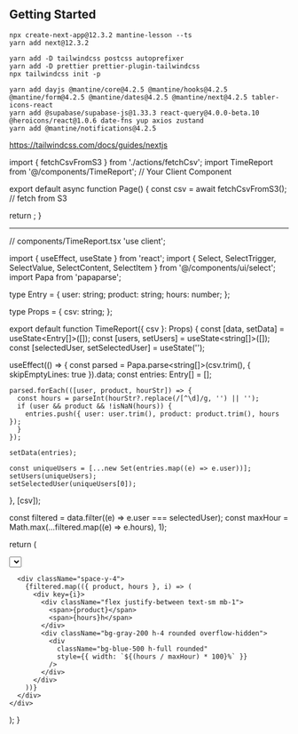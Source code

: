 ## Getting Started
~~~
npx create-next-app@12.3.2 mantine-lesson --ts
yarn add next@12.3.2
~~~
~~~
yarn add -D tailwindcss postcss autoprefixer
yarn add -D prettier prettier-plugin-tailwindcss
npx tailwindcss init -p
~~~
~~~
yarn add dayjs @mantine/core@4.2.5 @mantine/hooks@4.2.5 @mantine/form@4.2.5 @mantine/dates@4.2.5 @mantine/next@4.2.5 tabler-icons-react
yarn add @supabase/supabase-js@1.33.3 react-query@4.0.0-beta.10 @heroicons/react@1.0.6 date-fns yup axios zustand
yarn add @mantine/notifications@4.2.5
~~~
https://tailwindcss.com/docs/guides/nextjs

import { fetchCsvFromS3 } from './actions/fetchCsv';
import TimeReport from '@/components/TimeReport'; // Your Client Component

export default async function Page() {
  const csv = await fetchCsvFromS3(); // fetch from S3

  return <TimeReport csv={csv} />;
}

---
// components/TimeReport.tsx
'use client';

import { useEffect, useState } from 'react';
import { Select, SelectTrigger, SelectValue, SelectContent, SelectItem } from '@/components/ui/select';
import Papa from 'papaparse';

type Entry = {
  user: string;
  product: string;
  hours: number;
};

type Props = {
  csv: string;
};

export default function TimeReport({ csv }: Props) {
  const [data, setData] = useState<Entry[]>([]);
  const [users, setUsers] = useState<string[]>([]);
  const [selectedUser, setSelectedUser] = useState<string>('');

  useEffect(() => {
    const parsed = Papa.parse<string[]>(csv.trim(), { skipEmptyLines: true }).data;
    const entries: Entry[] = [];

    parsed.forEach(([user, product, hourStr]) => {
      const hours = parseInt(hourStr?.replace(/[^\d]/g, '') || '');
      if (user && product && !isNaN(hours)) {
        entries.push({ user: user.trim(), product: product.trim(), hours });
      }
    });

    setData(entries);

    const uniqueUsers = [...new Set(entries.map((e) => e.user))];
    setUsers(uniqueUsers);
    setSelectedUser(uniqueUsers[0]);
  }, [csv]);

  const filtered = data.filter((e) => e.user === selectedUser);
  const maxHour = Math.max(...filtered.map((e) => e.hours), 1);

  return (
    <div className="space-y-6">
      <div className="max-w-sm">
        <Select value={selectedUser} onValueChange={setSelectedUser}>
          <SelectTrigger>
            <SelectValue placeholder="Select user" />
          </SelectTrigger>
          <SelectContent>
            {users.map((user) => (
              <SelectItem key={user} value={user}>
                {user}
              </SelectItem>
            ))}
          </SelectContent>
        </Select>
      </div>

      <div className="space-y-4">
        {filtered.map(({ product, hours }, i) => (
          <div key={i}>
            <div className="flex justify-between text-sm mb-1">
              <span>{product}</span>
              <span>{hours}h</span>
            </div>
            <div className="bg-gray-200 h-4 rounded overflow-hidden">
              <div
                className="bg-blue-500 h-full rounded"
                style={{ width: `${(hours / maxHour) * 100}%` }}
              />
            </div>
          </div>
        ))}
      </div>
    </div>
  );
}
